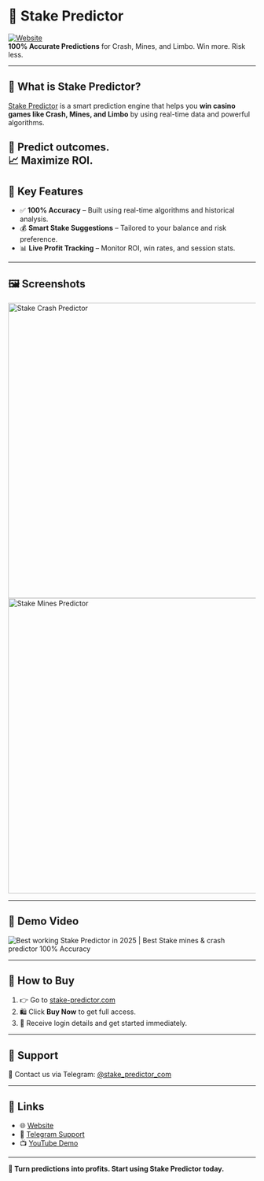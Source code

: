 # 🎯 Stake Predictor

[![Website](https://img.shields.io/badge/Visit-Website-blue)](https://www.stake-predictor.com/)  
**100% Accurate Predictions** for Crash, Mines, and Limbo. Win more. Risk less.

---

## 🚀 What is Stake Predictor?

[Stake Predictor](https://www.stake-predictor.com/) is a smart prediction engine that helps you **win casino games like Crash, Mines, and Limbo** by using real-time data and powerful algorithms.

🎲 Predict outcomes.  
📈 Maximize ROI.  
---

## 🧠 Key Features

- ✅ **100% Accuracy** – Built using real-time algorithms and historical analysis.
- 💰 **Smart Stake Suggestions** – Tailored to your balance and risk preference.
- 📊 **Live Profit Tracking** – Monitor ROI, win rates, and session stats.

---

## 🖼️ Screenshots

<img src="https://i.ibb.co/ZQDhhNz/Screenshot-2025-04-09-152504.png" alt="Stake Crash Predictor" width="600"/>

<img src="https://i.ibb.co/jk6KFQX9/Screenshot-2025-04-09-152524.png" alt="Stake Mines Predictor" width="600"/>

---

## 🎥 Demo Video

![Best working Stake Predictor in 2025 | Best Stake mines & crash predictor 100% Accuracy](https://www.youtube.com/watch?v=Dybssevrsy4)

---

## 🛒 How to Buy

1. 👉 Go to [stake-predictor.com](https://www.stake-predictor.com/)
2. 🛍️ Click **Buy Now** to get full access.
3. 📧 Receive login details and get started immediately.

---

## 🙋 Support

📩 Contact us via Telegram: [@stake_predictor_com](https://t.me/stake_predictor_com)

---

## 🔗 Links

- 🌐 [Website](https://www.stake-predictor.com/)
- 💬 [Telegram Support](https://t.me/stake_predictor_com)
- 📺 [YouTube Demo](https://youtu.be/Dybssevrsy4)

---

**💸 Turn predictions into profits. Start using Stake Predictor today.**

